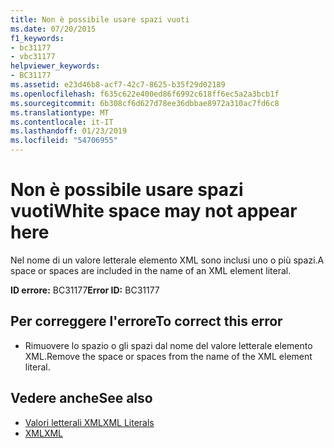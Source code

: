 ```yaml
---
title: Non è possibile usare spazi vuoti
ms.date: 07/20/2015
f1_keywords:
- bc31177
- vbc31177
helpviewer_keywords:
- BC31177
ms.assetid: e23d46b8-acf7-42c7-8625-b35f29d02189
ms.openlocfilehash: f635c622e400ed86f6992c618ff6ec5a2a3bcb1f
ms.sourcegitcommit: 6b308cf6d627d78ee36dbbae8972a310ac7fd6c8
ms.translationtype: MT
ms.contentlocale: it-IT
ms.lasthandoff: 01/23/2019
ms.locfileid: "54706955"
---
```

# <a name="white-space-may-not-appear-here"></a><span data-ttu-id="27bdf-102">Non è possibile usare spazi vuoti</span><span class="sxs-lookup"><span data-stu-id="27bdf-102">White space may not appear here</span></span>
<span data-ttu-id="27bdf-103">Nel nome di un valore letterale elemento XML sono inclusi uno o più spazi.</span><span class="sxs-lookup"><span data-stu-id="27bdf-103">A space or spaces are included in the name of an XML element literal.</span></span>  
  
 <span data-ttu-id="27bdf-104">**ID errore:** BC31177</span><span class="sxs-lookup"><span data-stu-id="27bdf-104">**Error ID:** BC31177</span></span>  
  
## <a name="to-correct-this-error"></a><span data-ttu-id="27bdf-105">Per correggere l'errore</span><span class="sxs-lookup"><span data-stu-id="27bdf-105">To correct this error</span></span>  
  
-   <span data-ttu-id="27bdf-106">Rimuovere lo spazio o gli spazi dal nome del valore letterale elemento XML.</span><span class="sxs-lookup"><span data-stu-id="27bdf-106">Remove the space or spaces from the name of the XML element literal.</span></span>  
  
## <a name="see-also"></a><span data-ttu-id="27bdf-107">Vedere anche</span><span class="sxs-lookup"><span data-stu-id="27bdf-107">See also</span></span>
- [<span data-ttu-id="27bdf-108">Valori letterali XML</span><span class="sxs-lookup"><span data-stu-id="27bdf-108">XML Literals</span></span>](../../visual-basic/language-reference/xml-literals/index.md)
- [<span data-ttu-id="27bdf-109">XML</span><span class="sxs-lookup"><span data-stu-id="27bdf-109">XML</span></span>](../../visual-basic/programming-guide/language-features/xml/index.md)
